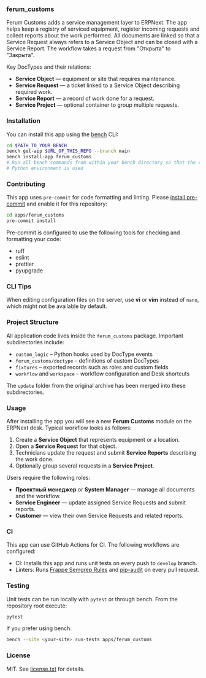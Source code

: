 ### ferum_customs

Ferum Customs adds a service management layer to ERPNext. The app helps keep
a registry of serviced equipment, register incoming requests and collect reports
about the work performed. All documents are linked so that a Service Request
always refers to a Service Object and can be closed with a Service Report. The
workflow takes a request from "Открыта" to "Закрыта".

Key DocTypes and their relations:

- **Service Object** — equipment or site that requires maintenance.
- **Service Request** — a ticket linked to a Service Object describing required
  work.
- **Service Report** — a record of work done for a request.
- **Service Project** — optional container to group multiple requests.

### Installation

You can install this app using the [bench](https://github.com/frappe/bench) CLI:

```bash
cd $PATH_TO_YOUR_BENCH
bench get-app $URL_OF_THIS_REPO --branch main
bench install-app ferum_customs
# Run all bench commands from within your bench directory so that the correct
# Python environment is used
```

### Contributing

This app uses `pre-commit` for code formatting and linting. Please [install pre-commit](https://pre-commit.com/#installation) and enable it for this repository:

```bash
cd apps/ferum_customs
pre-commit install
```

Pre-commit is configured to use the following tools for checking and formatting your code:

- ruff
- eslint
- prettier
- pyupgrade

### CLI Tips

When editing configuration files on the server, use **vi** or **vim** instead of
`nano`, which might not be available by default.

### Project Structure

All application code lives inside the `ferum_customs` package. Important
subdirectories include:

- `custom_logic` – Python hooks used by DocType events
- `ferum_customs/doctype` – definitions of custom DocTypes
- `fixtures` – exported records such as roles and custom fields
- `workflow` and `workspace` – workflow configuration and Desk shortcuts

The `update` folder from the original archive has been merged into these
subdirectories.

### Usage

After installing the app you will see a new **Ferum Customs** module on the
ERPNext desk. Typical workflow looks as follows:

1. Create a **Service Object** that represents equipment or a location.
2. Open a **Service Request** for that object.
3. Technicians update the request and submit **Service Reports** describing the
   work done.
4. Optionally group several requests in a **Service Project**.

Users require the following roles:

- **Проектный менеджер** or **System Manager** — manage all documents and the
  workflow.
- **Service Engineer** — update assigned Service Requests and submit reports.
- **Customer** — view their own Service Requests and related reports.
### CI

This app can use GitHub Actions for CI. The following workflows are configured:

- CI: Installs this app and runs unit tests on every push to `develop` branch.
- Linters: Runs [Frappe Semgrep Rules](https://github.com/frappe/semgrep-rules) and [pip-audit](https://pypi.org/project/pip-audit/) on every pull request.

### Testing

Unit tests can be run locally with `pytest` or through bench. From the
repository root execute:

```bash
pytest
```

If you prefer using bench:

```bash
bench --site <your-site> run-tests apps/ferum_customs
```


### License

MIT. See [license.txt](license.txt) for details.
